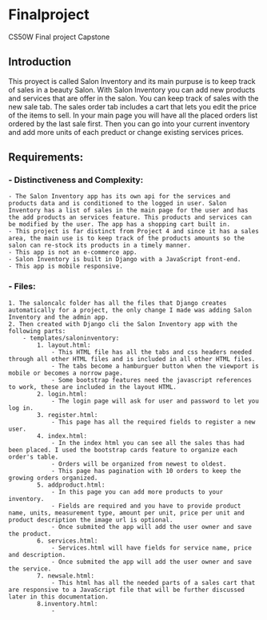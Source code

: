 # Finalproject
CS50W Final project Capstone

## Introduction 
This proyect is called Salon Inventory and its main purpuse is to keep track of sales in a beauty Salon. With Salon Inventory you can add new products and services that are offer in the salon. You can keep track of sales with the new sale tab. The sales order tab includes a cart that lets you edit the price of the items to sell. In your main page you will have all the placed orders list ordered by the last sale first. Then you can go into your current inventory and add more units of each preduct or change existing services prices.

## Requirements: 
### - Distinctiveness and Complexity:

    - The Salon Inventory app has its own api for the services and products data and is conditioned to the logged in user. Salon Inventory has a list of sales in the main page for the user and has the add products an services feature. This products and services can be modified by the user. The app has a shopping cart built in.
    - This project is far distinct from Project 4 and since it has a sales area, the main use is to keep track of the products amounts so the salon can re-stock its products in a timely manner.
    - This app is not an e-commerce app.
    - Salon Inventory is built in Django with a JavaScript front-end.
    - This app is mobile responsive.
### - Files:

    1. The saloncalc folder has all the files that Django creates automatically for a project, the only change I made was adding Salon Inventory and the admin app.
    2. Then created with Django cli the Salon Inventory app with the following parts:
        - templates/saloninventory:
            1. layout.html:
                - This HTML file has all the tabs and css headers needed through all other HTML files and is included in all other HTML files.
                - The tabs become a hamburguer button when the viewport is mobile or becomes a norrow page.
                - Some bootstrap features need the javascript references to work, these are included in the layout HTML.
            2. login.html:
                - The login page will ask for user and password to let you log in.
            3. register.html:
                - This page has all the required fields to register a new user.
            4. index.html:
                - In the index html you can see all the sales thas had been placed. I used the bootstrap cards feature to organize each order's table.
                - Orders will be organized from newest to oldest.
                - This page has pagination with 10 orders to keep the growing orders organized.
            5. addproduct.html:
                - In this page you can add more products to your inventory. 
                - Fields are required and you have to provide product name, units, measurement type, amount per unit, price per unit and product description the image url is optional.
                - Once submited the app will add the user owner and save the product.
            6. services.html:
                - Services.html will have fields for service name, price and description.
                - Once submited the app will add the user owner and save the service.
            7. newsale.html:
                - This html has all the needed parts of a sales cart that are responsive to a JavaScript file that will be further discussed later in this documentation.
            8.inventory.html:
                - 